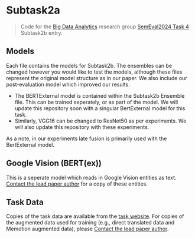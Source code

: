 # Subtask2a
> Code for the [Big Data Analytics](https://bda-hull.github.io/) research group [SemEval2024 Task 4](https://propaganda.math.unipd.it/semeval2024task4/index.html) Subtask2b entry.


## Models
Each file contains the models for Subtask2b. The ensembles can be changed however you would like to test the models, although these files represent the original model structure as in our paper. We also include our post-evaluation model which improved our results.

- The BERTExternal model is contained within the Subtask2b Ensemble file. This can be trained seperately, or as part of the model. We will update this repository soon with a singular BertExternal model for this task.
- Similarly, VGG16 can be changed to ResNet50 as per experiments. We will also update this repository with these experiments.

As a note, in our experiments late fusion is primarily used with the BertExternal model.

## Google Vision (BERT(ex))
This is a seperate model which reads in Google Vision entities as text. [Contact the lead paper author](v.sherratt-2020@hull.ac.uk) for a copy of these entities.

## Task Data
Copies of the task data are available from the [task website](https://propaganda.math.unipd.it/semeval2024task4). For copies of the augmented data used for training (e.g., direct translated data and Memotion augmented data), please [Contact the lead paper author](v.sherratt-2020@hull.ac.uk).

